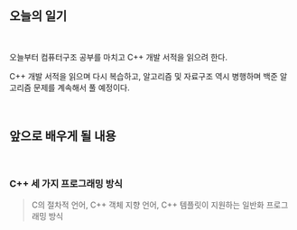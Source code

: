 ## 오늘의 일기

<br>

오늘부터 컴퓨터구조 공부를 마치고 C++ 개발 서적을 읽으려 한다.

C++ 개발 서적을 읽으며 다시 복습하고, 
알고리즘 및 자료구조 역시 병행하며 백준 알고리즘 문제를 계속해서 풀 예정이다.

<br>

## 앞으로 배우게 될 내용 

<br>

### C++ 세 가지 프로그래밍 방식
> C의 절차적 언어, C++ 객체 지향 언어, C++ 템플릿이 지원하는 일반화 프로그래밍 방식
